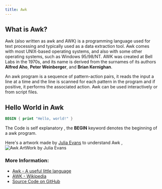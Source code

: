 ```yaml
---
title: Awk
---
```


## What is Awk?
Awk (also written as awk and AWK) is a programming language used for text processing and typically used as a data extraction tool. Awk comes with most UNIX-based operating systems, and also with some other operating systems, such as Windows 95/98/NT.
AWK was created at Bell Labs in the 1970s, and its name is derived from the surnames of its authors **Alfred Aho**, **Peter Weinberger**, and **Brian Kernighan**.

An awk program is a sequence of pattern-action pairs, it reads the input a line at a time and the line is scanned for each pattern in the program and if positive, it performs the associated action. Awk can be used interactively or from script files.

## Hello World in Awk

```awk
BEGIN { print "Hello, world!" }
```
The Code is self explanatory , the **BEGIN** keyword denotes the beginning of a awk program.

Here's a artwork made by [Julia Evans](https://twitter.com/b0rk) to understand Awk , 
![Awk ArtWork by Julia Evans](https://pbs.twimg.com/media/DeLcVfSWAAAw6OZ.jpg)

### More Information:
* [Awk - A useful little language](https://dev.to/rrampage/awk---a-useful-little-language-2fhf)
* [AWK - Wikipedia](https://en.wikipedia.org/wiki/AWK)
* [Source Code on GitHub](https://github.com/onetrueawk/awk)
